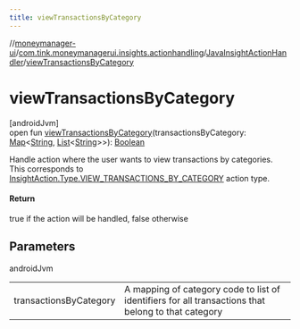 ```yaml
---
title: viewTransactionsByCategory
---
```

//[moneymanager-ui](../../../index.html)/[com.tink.moneymanagerui.insights.actionhandling](../index.html)/[JavaInsightActionHandler](index.html)/[viewTransactionsByCategory](view-transactions-by-category.html)



# viewTransactionsByCategory



[androidJvm]\
open fun [viewTransactionsByCategory](view-transactions-by-category.html)(transactionsByCategory: [Map](https://kotlinlang.org/api/latest/jvm/stdlib/kotlin.collections/-map/index.html)&lt;[String](https://kotlinlang.org/api/latest/jvm/stdlib/kotlin/-string/index.html), [List](https://kotlinlang.org/api/latest/jvm/stdlib/kotlin.collections/-list/index.html)&lt;[String](https://kotlinlang.org/api/latest/jvm/stdlib/kotlin/-string/index.html)&gt;&gt;): [Boolean](https://kotlinlang.org/api/latest/jvm/stdlib/kotlin/-boolean/index.html)



Handle action where the user wants to view transactions by categories. This corresponds to [InsightAction.Type.VIEW_TRANSACTIONS_BY_CATEGORY](../../com.tink.model.insights/-insight-action/-type/-v-i-e-w_-t-r-a-n-s-a-c-t-i-o-n-s_-b-y_-c-a-t-e-g-o-r-y/index.html) action type.



#### Return



true if the action will be handled, false otherwise



## Parameters


androidJvm

| | |
|---|---|
| transactionsByCategory | A mapping of category code to list of identifiers for all transactions that belong to that category |




